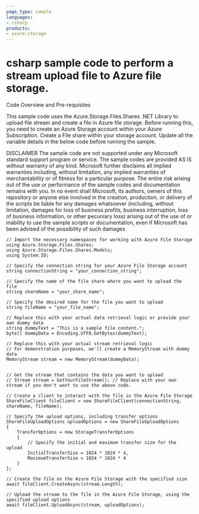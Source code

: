 ```yaml
---
page_type: sample
languages:
- csharp
products:
- azure-storage	
---
```



# csharp sample code to perform a stream upload file to Azure file storage.

 Code Overview and Pre-requisites
 
 This sample code uses the Azure.Storage.Files.Shares .NET Library to upload file stream and create a file in Azure file storage. 
 Before running this, you need to create an Azure Storage account within your Azure Subscription.
 Create a File share within your storage account. Update all the variable details in the below code before running the sample.
 
 
DISCLAIMER
 The sample code are not supported under any Microsoft standard support program or service. The sample codes are provided AS IS without warranty of any kind. Microsoft further disclaims all implied warranties including, without limitation, any implied warranties of merchantability or of fitness for a particular purpose. The entire risk arising out of the use or performance of the sample codes and documentation remains with you. In no event shall Microsoft, its authors, owners of this repository or anyone else involved in the creation, production, or delivery of the scripts be liable for any damages whatsoever (including, without limitation, damages for loss of business profits, business interruption, loss of business information, or other pecuniary loss) arising out of the use of or inability to use the sample scripts or documentation, even if Microsoft has been advised of the possibility of such damages 

```
// Import the necessary namespaces for working with Azure File Storage
using Azure.Storage.Files.Shares;
using Azure.Storage.Files.Shares.Models;
using System.IO;

// Specify the connection string for your Azure File Storage account
string connectionString = "your_connection_string";

// Specify the name of the file share where you want to upload the file
string shareName = "your_share_name";

// Specify the desired name for the file you want to upload
string fileName = "your_file_name";

// Replace this with your actual data retrieval logic or provide your own dummy data
string dummyText = "This is a sample file content.";
byte[] dummyData = Encoding.UTF8.GetBytes(dummyText);

// Replace this with your actual stream retrieval logic
// For demonstration purposes, we'll create a MemoryStream with dummy data
MemoryStream stream = new MemoryStream(dummyData);


// Get the stream that contains the data you want to upload
// Stream stream = GetYourFileStream(); // Replace with your own stream if you don't want to use the above code.

// Create a client to interact with the file in the Azure File Storage
ShareFileClient fileClient = new ShareFileClient(connectionString, shareName, fileName);

// Specify the upload options, including transfer options
ShareFileUploadOptions uploadOptions = new ShareFileUploadOptions
{
    TransferOptions = new StorageTransferOptions
    {
        // Specify the initial and maximum transfer size for the upload
        InitialTransferSize = 1024 * 1024 * 4,
        MaximumTransferSize = 1024 * 1024 * 4
    }
};

// Create the file on the Azure File Storage with the specified size
await fileClient.CreateAsync(stream.Length);

// Upload the stream to the file in the Azure File Storage, using the specified upload options
await fileClient.UploadAsync(stream, uploadOptions);


```
